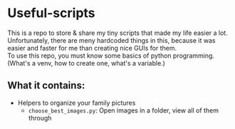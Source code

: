 # Useful-scripts
This is a repo to store &amp; share my tiny scripts that made my life easier a lot.  
Unfortunately, there are meny hardcoded things in this, because it was easier and faster for me than creating nice GUIs for them.  
To use this repo, you must know some basics of python programming.  
(What's a venv, how to create one, what's a variable.)


## What it contains:
 - Helpers to organize your family pictures
   - `choose_best_images.py`: Open images in a folder, view all of them through 
